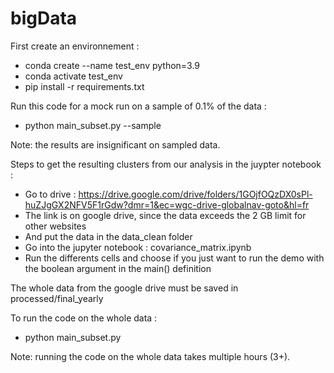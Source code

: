 # bigData

First create an environnement :
- conda create --name test_env python=3.9
- conda activate test_env
- pip install -r requirements.txt

Run this code for a mock run on a sample of 0.1% of the data :
- python main_subset.py --sample

Note: the results are insignificant on sampled data.

Steps to get the resulting clusters from our analysis in the juypter notebook : 
- Go to drive :  https://drive.google.com/drive/folders/1GOjfOQzDX0sPl-huZJgGX2NFV5F1rGdw?dmr=1&ec=wgc-drive-globalnav-goto&hl=fr
- The link is on google drive, since the data exceeds the 2 GB limit for other websites
- And put the data in the data_clean folder
- Go into the jupyter notebook : covariance_matrix.ipynb
- Run the differents cells and choose if you just want to run the demo with the boolean argument in the main() definition 

The whole data from the google drive must be saved in processed/final_yearly

To run the code on the whole data :
- python main_subset.py 

Note: running the code on the whole data takes multiple hours (3+).
